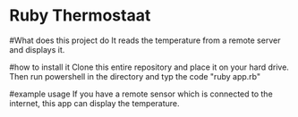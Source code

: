 # Ruby Thermostaat

#What does this project do
It reads the temperature from a remote server and displays it.

#how to install it
Clone this entire repository and place it on your hard drive. Then run powershell in the directory and typ the code "ruby app.rb"

#example usage
If you have a remote sensor which is connected to the internet, this app can display the temperature.
